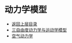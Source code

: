 # 动力学模型

* [返回上层目录](../simulation.md)
* [三自由度动力学与运动学模型](three-dof/three-dof.md)
* [空气动力学](aerodynamics/aerodynamics.md)


